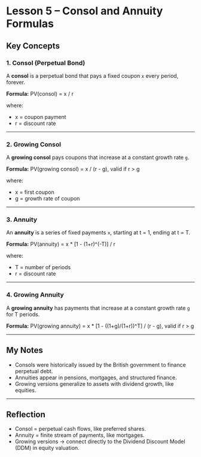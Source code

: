 # Lesson 5 – Consol and Annuity Formulas

## Key Concepts

### 1. Consol (Perpetual Bond)
A **consol** is a perpetual bond that pays a fixed coupon `x` every period, forever.  

**Formula:**
PV(consol) = x / r

where:  
- x = coupon payment  
- r = discount rate  

---

### 2. Growing Consol
A **growing consol** pays coupons that increase at a constant growth rate `g`.  

**Formula:**
PV(growing consol) = x / (r - g),  valid if r > g

where:  
- x = first coupon  
- g = growth rate of coupon  

---

### 3. Annuity
An **annuity** is a series of fixed payments `x`, starting at t = 1, ending at t = T.  

**Formula:**
PV(annuity) = x * [1 - (1+r)^(-T)] / r

where:  
- T = number of periods  
- r = discount rate  

---

### 4. Growing Annuity
A **growing annuity** has payments that increase at a constant growth rate `g` for T periods.  

**Formula:**
PV(growing annuity) = x * [1 - ((1+g)/(1+r))^T] / (r - g),  valid if r > g  

---

## My Notes

- Consols were historically issued by the British government to finance perpetual debt.  
- Annuities appear in pensions, mortgages, and structured finance.  
- Growing versions generalize to assets with dividend growth, like equities.  

---

## Reflection

- Consol = perpetual cash flows, like preferred shares.  
- Annuity = finite stream of payments, like mortgages.  
- Growing versions → connect directly to the Dividend Discount Model (DDM) in equity valuation.  
